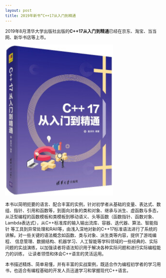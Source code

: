 ```yaml
---
layout: post
title: 2019年新书“C++17从入门到精通
---
```


2019年8月清华大学出版社出版的**C++17从入门到精通**已经在京东、淘宝、当当网、新华书店等上市。

![](../images/C++17.png)

本书以简明扼要的语言、配合丰富的实例，针对初学者从基础的变量、表达式、数组、指针、引用和函数等，到面向对象的类和对象、继承与派生、虚函数与多态， 从泛型编程的函数模板和类模板到移动语义、头等函数（函数指针、函数对象、Lambda表达式），从C++标准库的输入输出流库、容器、迭代器、算法、智能指针 等工具到异常处理和RAII等，由浅入深地对新的C++17标准语法进行了系统的讲解。对一些关键的语法概念如函数、类与对象、派生类等内容，提供了游戏编程、 信息管理、数据结构、机器学习、人工智能等学科领域的一些经典的、实际问题的实战演练，以加强读者将语法知识用于解决各种实际问题和进行实际编程能力的训练， 让读者领悟和体会C++语言的灵活运用。

本书描述精炼、简单易懂，并有丰富的实战案例，既适合作为编程初学者的学习用书，也适合有编程基础的开发人员迅速学习和掌握现代C++语言。
